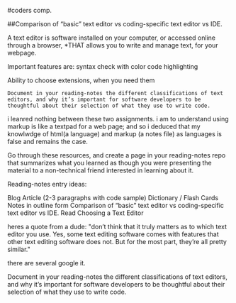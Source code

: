 #coders comp.

##Comparison of “basic” text editor vs coding-specific text editor vs IDE.

A text editor is software installed on
your computer, or accessed online through a browser, *THAT
allows you to write and manage text, for your webpage.

Important features are: 
syntax check with color code highlighting
 
 Ability to choose extensions, when you need them

`Document in your reading-notes the different classifications of text editors, and why it’s important for software developers to be thoughtful about their selection of what they use to write code.`

i leanred nothing between these two assignments. 
i am to understand using markup is like a textpad for a web page;
and so i deduced that my knowlwdge of html(a language) and markup (a notes file) as languages 
is false and remains the case. 



Go through these resources, and create a page in your reading-notes repo that summarizes 
what you learned as though you were presenting the material to a non-technical friend interested 
in learning about it.

Reading-notes entry ideas:

Blog Article (2-3 paragraphs with code sample)
Dictionary / Flash Cards
Notes in outline form
Comparison of “basic” text editor vs coding-specific text editor vs IDE.
Read
Choosing a Text Editor

heres a quote from a dude:  "don’t think that it truly matters as to which text editor you use. Yes,
some text editing software comes with features that other text editing
software does not. But for the most part, they’re all pretty similar."

there are several google it. 

Document in your reading-notes the different classifications of text editors, and why it’s 
important for software developers to be thoughtful about their selection of what they use to 
write code.
